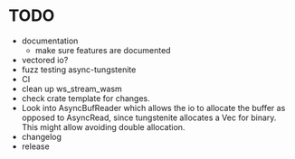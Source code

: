 # TODO

- documentation
  - make sure features are documented
- vectored io?
- fuzz testing async-tungstenite
- CI
- clean up ws_stream_wasm
- check crate template for changes.
- Look into AsyncBufReader which allows the io to allocate the buffer as opposed to AsyncRead, since tungstenite allocates a Vec for binary. This might allow avoiding  double allocation.
- changelog
- release


